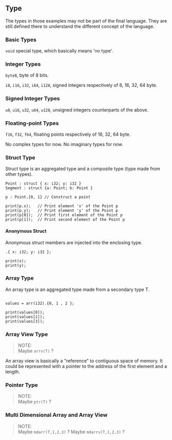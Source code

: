 ## Type

The types in those examples may not be part of the final language. They are still defined there to understand the different concept of the language.

### Basic Types

`void` special type, which basically means 'no type'.

### Integer Types

`byte8`, byte of 8 bits.

`i8`, `i16`, `i32`, `i64`, `i128`, signed integers respectively of 8, 16, 32, 64 byte.

### Signed Integer Types

`u8`, `u16`, `u32`, `u64`, `u128`, unsigned integers counterparts of the above.

### Floating-point Types

`f16`, `f32`, `f64`, floating points respectively of 16, 32, 64 byte.

No complex types for now.
No imaginary types for now.

### Struct Type

Struct type is an aggregated type and a composite type (type made from other types).

```wood
Point : struct { x: i32; y: i32 }
Segment : struct {a: Point; b: Point }

p : Point.{0, 1} // Construct a point

print(p.x);   // Print element 'x' of the Point p
print(p.y);   // Print element 'y' of the Point p
print(p[0]);  // Print first element of the Point p
print(p[1]);  // Print second element of the Point p
```

#### Anonymous Struct

Anonymous struct members are injected into the enclosing type.

```wood
.{ x: i32; y: i32 };

print(x);
print(y);
```

### Array Type

An array type is an aggregated type made from a secondary type T.

```wood

values = arr(i32).{0, 1 , 2 };

print(values[0]);
print(values[1]);
print(values[3]);
```

### Array View Type

> NOTE:\
Maybe `arrv(T)` ?

An array view is basically a "reference" to contiguous space of memory.
It could be represented with a pointer to the address of the first element and a length.

### Pointer Type

> NOTE:\
Maybe `ptr(T)` ?

### Multi Dimensional Array and Array View

> NOTE:\
Maybe `mdarr(T,1,2,3)` ?
Maybe `mdarrv(T,1,2,3)` ?